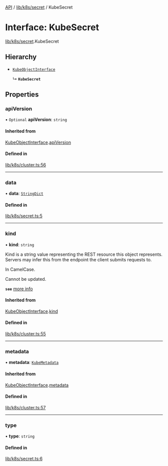 [API](../API.md) / [lib/k8s/secret](../modules/lib_k8s_secret.md) / KubeSecret

# Interface: KubeSecret

[lib/k8s/secret](../modules/lib_k8s_secret.md).KubeSecret

## Hierarchy

- [`KubeObjectInterface`](lib_k8s_cluster.KubeObjectInterface.md)

  ↳ **`KubeSecret`**

## Properties

### apiVersion

• `Optional` **apiVersion**: `string`

#### Inherited from

[KubeObjectInterface](lib_k8s_cluster.KubeObjectInterface.md).[apiVersion](lib_k8s_cluster.KubeObjectInterface.md#apiversion)

#### Defined in

[lib/k8s/cluster.ts:56](https://github.com/headlamp-k8s/headlamp/blob/072d2509b/frontend/src/lib/k8s/cluster.ts#L56)

___

### data

• **data**: [`StringDict`](lib_k8s_cluster.StringDict.md)

#### Defined in

[lib/k8s/secret.ts:5](https://github.com/headlamp-k8s/headlamp/blob/072d2509b/frontend/src/lib/k8s/secret.ts#L5)

___

### kind

• **kind**: `string`

Kind is a string value representing the REST resource this object represents.
Servers may infer this from the endpoint the client submits requests to.

In CamelCase.

Cannot be updated.

**`see`** [more info](https://git.k8s.io/community/contributors/devel/sig-architecture/api-conventions.md#types-kinds)

#### Inherited from

[KubeObjectInterface](lib_k8s_cluster.KubeObjectInterface.md).[kind](lib_k8s_cluster.KubeObjectInterface.md#kind)

#### Defined in

[lib/k8s/cluster.ts:55](https://github.com/headlamp-k8s/headlamp/blob/072d2509b/frontend/src/lib/k8s/cluster.ts#L55)

___

### metadata

• **metadata**: [`KubeMetadata`](lib_k8s_cluster.KubeMetadata.md)

#### Inherited from

[KubeObjectInterface](lib_k8s_cluster.KubeObjectInterface.md).[metadata](lib_k8s_cluster.KubeObjectInterface.md#metadata)

#### Defined in

[lib/k8s/cluster.ts:57](https://github.com/headlamp-k8s/headlamp/blob/072d2509b/frontend/src/lib/k8s/cluster.ts#L57)

___

### type

• **type**: `string`

#### Defined in

[lib/k8s/secret.ts:6](https://github.com/headlamp-k8s/headlamp/blob/072d2509b/frontend/src/lib/k8s/secret.ts#L6)
